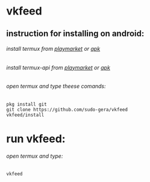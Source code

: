 # vkfeed
## instruction for installing on android:
###### install termux from [playmarket](https://play.google.com/store/apps/details?id=com.termux) or [apk](https://raw.githubusercontent.com/sudo-gera/vkfeed/main/termux.apk)
###### install termux-api from [playmarket](https://play.google.com/store/apps/details?id=com.termux.api) or [apk](https://raw.githubusercontent.com/sudo-gera/vkfeed/main/termux_api.apk)
###### open termux and type theese comands:
```
pkg install git
git clone https://github.com/sudo-gera/vkfeed
vkfeed/install
```
# run vkfeed:
###### open termux and type:
```
vkfeed
```
